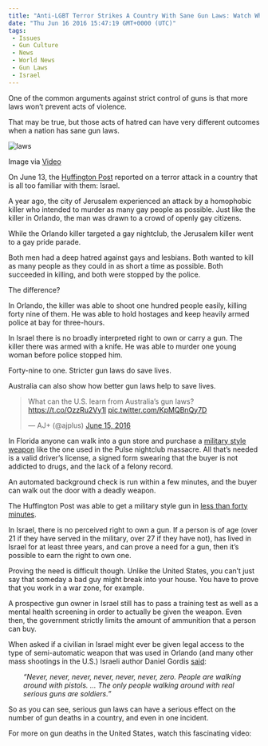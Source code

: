 ```yaml
---
title: "Anti-LGBT Terror Strikes A Country With Sane Gun Laws: Watch What Happened"
date: "Thu Jun 16 2016 15:47:19 GMT+0000 (UTC)"
tags: 
 - Issues
 - Gun Culture
 - News
 - World News
 - Gun Laws
 - Israel
---
```

<p><!--OffDef--></p><p><!--Ads1--></p><p>One of the common arguments against strict control of guns is that more laws won&#x2019;t prevent acts of violence.</p><p>That may be true, but those acts of hatred can have very different outcomes when&#xA0;a nation has sane gun laws.</p><div id="attachment_137505" style="width: 650px" class="wp-caption aligncenter"><img class="size-full wp-image-137505" src="//i1.wp.com/cdn.liberalamerica.org/wp-content/uploads/2016/06/Screen-Shot-2016-06-16-at-10.09.26-AM.png?resize=640%2C420" alt="laws" srcset="//i1.wp.com/cdn.liberalamerica.org/wp-content/uploads/2016/06/Screen-Shot-2016-06-16-at-10.09.26-AM.png?resize=640%2C420 640w, //i1.wp.com/cdn.liberalamerica.org/wp-content/uploads/2016/06/Screen-Shot-2016-06-16-at-10.09.26-AM.png?resize=640%2C420 64w, //i1.wp.com/cdn.liberalamerica.org/wp-content/uploads/2016/06/Screen-Shot-2016-06-16-at-10.09.26-AM.png?resize=640%2C420 350w, //i1.wp.com/cdn.liberalamerica.org/wp-content/uploads/2016/06/Screen-Shot-2016-06-16-at-10.09.26-AM.png?resize=640%2C420 600w" sizes="(max-width: 640px) 100vw, 640px" data-recalc-dims="1">
<p class="wp-caption-text">Image via <a href="https://www.youtube.com/watch?v=bX4qUsgHa4Y" onclick="__gaTracker(&apos;send&apos;, &apos;event&apos;, &apos;outbound-article&apos;, &apos;https://www.youtube.com/watch?v=bX4qUsgHa4Y&apos;, &apos;Video&apos;);">Video</a></p>
</div><p>On June 13, the <a href="http://www.huffingtonpost.com/entry/lgbt-israel-guns_us_575f0721e4b0e4fe5143407a" onclick="__gaTracker(&apos;send&apos;, &apos;event&apos;, &apos;outbound-article&apos;, &apos;http://www.huffingtonpost.com/entry/lgbt-israel-guns_us_575f0721e4b0e4fe5143407a&apos;, &apos;Huffington Post&apos;);">Huffington Post</a>&#xA0;reported on a terror attack in a country that is all too familiar with them: Israel.</p><p>A year ago, the city of Jerusalem experienced an attack by a homophobic killer who intended to murder as many gay people as possible. Just like the killer in Orlando, the man was drawn to a crowd of openly gay citizens.</p><p>While the Orlando killer targeted a gay nightclub, the Jerusalem killer went to a gay pride parade.</p><p>Both men had&#xA0;a deep hatred against gays and lesbians. Both wanted to kill as many people as they could in as short a time as possible. Both succeeded in killing, and both were stopped by the police.</p><p>The difference?</p><p>In Orlando, the killer was able to shoot one hundred&#xA0;people easily, killing forty nine of them. He was able to hold hostages and keep heavily armed police at bay for three-hours.</p><p>In Israel there is no broadly interpreted right to own or carry a gun. The killer there was armed with a knife. He was able to murder&#xA0;one young woman before police stopped him.</p><p>Forty-nine to one. Stricter gun laws do&#xA0;save lives.</p><p>Australia can also show how better gun laws help to save lives.</p><blockquote class="twitter-tweet" data-width="500"><p lang="en" dir="ltr">What can the U.S. learn from Australia&#x2019;s gun laws? <a href="https://t.co/OzzRu2Vy1l" onclick="__gaTracker(&apos;send&apos;, &apos;event&apos;, &apos;outbound-article&apos;, &apos;https://t.co/OzzRu2Vy1l&apos;, &apos;https://t.co/OzzRu2Vy1l&apos;);">https://t.co/OzzRu2Vy1l</a> <a href="https://t.co/KpMQBnQy7D" onclick="__gaTracker(&apos;send&apos;, &apos;event&apos;, &apos;outbound-article&apos;, &apos;https://t.co/KpMQBnQy7D&apos;, &apos;pic.twitter.com/KpMQBnQy7D&apos;);">pic.twitter.com/KpMQBnQy7D</a></p>
<p>&#x2014; AJ+ (@ajplus) <a href="https://twitter.com/ajplus/status/743111825290604544" onclick="__gaTracker(&apos;send&apos;, &apos;event&apos;, &apos;outbound-article&apos;, &apos;https://twitter.com/ajplus/status/743111825290604544&apos;, &apos;June 15, 2016&apos;);">June 15, 2016</a></p></blockquote><p><script async src="//platform.twitter.com/widgets.js" charset="utf-8"></script></p><p>In Florida anyone can walk into a gun store and purchase a <a href="http://www.huffingtonpost.com/entry/ar-15-orlando_us_576059f3e4b0e4fe5143fd4d" onclick="__gaTracker(&apos;send&apos;, &apos;event&apos;, &apos;outbound-article&apos;, &apos;http://www.huffingtonpost.com/entry/ar-15-orlando_us_576059f3e4b0e4fe5143fd4d&apos;, &apos;military style weapon&apos;);">military style weapon</a> like the one used in the Pulse nightclub massacre. All that&#x2019;s needed is a valid driver&#x2019;s license, a signed form swearing that the buyer is not addicted to drugs, and the lack of a felony record.</p><p>An automated background check is run within a few minutes, and the buyer can walk out the door with a deadly&#xA0;weapon.</p><p>The Huffington Post was able to get a military style&#xA0;gun&#xA0;in <a href="http://www.huffingtonpost.com/entry/ar-15-orlando_us_576059f3e4b0e4fe5143fd4d" onclick="__gaTracker(&apos;send&apos;, &apos;event&apos;, &apos;outbound-article&apos;, &apos;http://www.huffingtonpost.com/entry/ar-15-orlando_us_576059f3e4b0e4fe5143fd4d&apos;, &apos;less than forty minutes&apos;);">less than forty minutes</a>.</p><p>In Israel, there is no perceived right to own a gun. If a person is of age (over 21 if they have served in the military, over 27 if they have not), has lived in Israel for at least three years, and can prove a need for a gun, then it&#x2019;s possible to earn the right to own one.</p><p>Proving the need is difficult though. Unlike the United States, you can&#x2019;t just say that someday a bad guy might break into your house. You have to prove that you work in a war zone, for example.</p><p>A prospective gun owner in Israel still has to pass a training test as well as a mental health screening in order to actually be given the weapon. Even then, the government strictly limits the amount of ammunition that a person can buy.</p><p><!--Ads2--></p><p>When asked if a civilian in Israel might ever be given legal access to the type of semi-automatic weapon that was used in Orlando (and many other mass shootings in the U.S.) Israeli author Daniel Gordis <a href="http://www.huffingtonpost.com/entry/lgbt-israel-guns_us_575f0721e4b0e4fe5143407a" onclick="__gaTracker(&apos;send&apos;, &apos;event&apos;, &apos;outbound-article&apos;, &apos;http://www.huffingtonpost.com/entry/lgbt-israel-guns_us_575f0721e4b0e4fe5143407a&apos;, &apos;said&apos;);">said</a>:</p><p class="p1" style="padding-left: 30px;"><em><span class="s1">&#x201C;Never, never, never, never, never, never, zero. People are walking around with pistols. &#x2026; The only people walking around with real serious guns are soldiers.&#x201D;</span></em></p><p class="p1">So as you can see, serious gun laws can have a serious effect on the number of gun deaths in a country, and even in one incident.</p><p class="p1">For more on gun deaths in the United States, watch this fascinating video:</p>